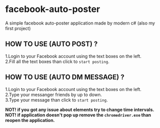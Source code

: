 # facebook-auto-poster
A simple facebook auto-poster application made by modern c# (also my first project)

## HOW TO USE (AUTO POST) ?
1.Login to your Facebook account using the text boxes on the left. <br/>
2.Fill all the text boxes than click to `start posting`.
## HOW TO USE (AUTO DM MESSAGE) ?
1.Login to your Facebook account using the text boxes on the left. <br/>
2.Type your messanger friends by up to down. <br/>
3.Type your message than click to `start posting`.

**NOT! if you got any issue about elements try to change time intervals.** <br/>
**NOT! if application doesn't pop up remove the `chromedriver.exe` than reopen the application.**
